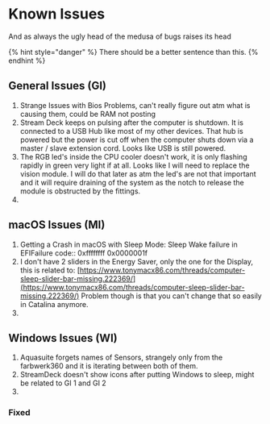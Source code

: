 # Known Issues

And as always the ugly head of the medusa of bugs raises its head

{% hint style="danger" %}
There should be a better sentence than this.
{% endhint %}

## General Issues \(GI\)

1. Strange Issues with Bios Problems, can't really figure out atm what is causing them, could be RAM not posting
2. Stream Deck keeps on pulsing after the computer is shutdown. It is connected to a USB Hub like most of my other devices. That hub is powered but the power is cut off when the computer shuts down via a master / slave extension cord. Looks like USB is still powered.
3. The RGB led's inside the CPU cooler doesn't work, it is only flashing rapidly in green very light if at all. Looks like I will need to replace the vision module. I will do that later as atm the led's are not that important and it will require draining of the system as the notch to release the module is obstructed by the fittings.
4. 
## macOS Issues \(MI\)

1. Getting a Crash in macOS with Sleep Mode: Sleep Wake failure in EFIFailure code:: 0xffffffff 0x0000001f
2. I don't have 2 sliders in the Energy Saver, only the one for the Display, this is related to: [https://www.tonymacx86.com/threads/computer-sleep-slider-bar-missing.222369/](https://www.tonymacx86.com/threads/computer-sleep-slider-bar-missing.222369/) Problem though is that you can't change that so easily in Catalina anymore.
3. 


## Windows Issues \(WI\)

1. Aquasuite forgets names of Sensors, strangely only from the farbwerk360 and it is iterating between both of them.
2. StreamDeck doesn't show icons after putting Windows to sleep, might be related to GI 1 and GI 2
3. 


### Fixed



